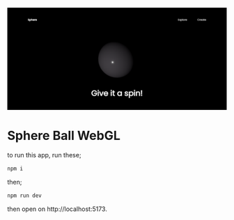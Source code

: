 ![Screenshot Sphere App](public\spherewebss.png)
# Sphere Ball WebGL
to run this app, run these;
```bash
npm i
```

then;

```bash
npm run dev
```

then open on http://localhost:5173.